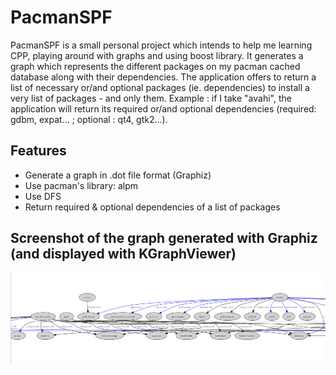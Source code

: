 # PacmanSPF

PacmanSPF is a small personal project which intends to help me learning CPP, playing around with graphs and using boost library.
It generates a graph which represents the different packages on my pacman cached database along with their dependencies.
The application offers to return a list of necessary or/and optional packages (ie. dependencies) to install a very list of packages - and only them.
Example : if I take "avahi", the application will return its required or/and optional dependencies (required: gdbm, expat... ; optional : qt4, gtk2...).

## Features

* Generate a graph in .dot file format (Graphiz)
* Use pacman's library: alpm
* Use DFS
* Return required & optional dependencies of a list of packages

## Screenshot of the graph generated with Graphiz (and displayed with KGraphViewer)

![Graph diagram generation](images/graph.png)
